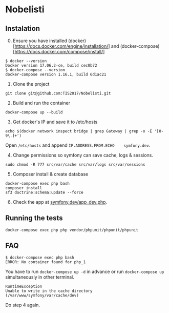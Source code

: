 # Nobelisti

## Instalation

0. Ensure you have installed (docker)[https://docs.docker.com/engine/installation/] and (docker-compose)[https://docs.docker.com/compose/install/]
```
$ docker --version
Docker version 17.06.2-ce, build cec0b72
$ docker-compose --version
docker-compose version 1.16.1, build 6d1ac21
```

1. Clone the project
```
git clone git@github.com:TIS2017/Nobelisti.git
```

2. Build and run the container
```
docker-compose up --build
```

3. Get docker's IP and save it to /etc/hosts
```
echo $(docker network inspect bridge | grep Gateway | grep -o -E '[0-9\.]+')
```

Open `/etc/hosts` and append `IP.ADDRESS.FROM.ECHO    symfony.dev`.


4. Change permissions so symfony can save cache, logs & sessions.
```
sudo chmod -R 777 src/var/cache src/var/logs src/var/sessions
```

5. Composer install & create database
```
docker-compose exec php bash
composer install
sf3 doctrine:schema:update --force
```

6. Check the app at [symfony.dev/app_dev.php](http://symfony.dev/app_dev.php).


## Running the tests
```
docker-compose exec php php vendor/phpunit/phpunit/phpunit
```

## FAQ

```
$ docker-compose exec php bash
ERROR: No container found for php_1
```
You have to run `docker-compose up -d` in advance or run `docker-compose up` simultaneously in other terminal.


```
RuntimeException
Unable to write in the cache directory (/var/www/symfony/var/cache/dev)
```
Do step 4 again.

